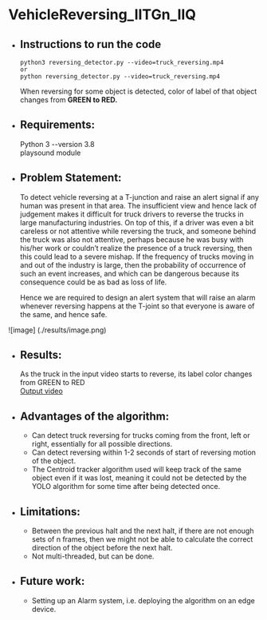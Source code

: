# VehicleReversing_IITGn_IIQ


* ## Instructions to run the code

      python3 reversing_detector.py --video=truck_reversing.mp4 
      or
      python reversing_detector.py --video=truck_reversing.mp4 

   When reversing for some object is detected, color of label of that object changes from 
  <b> GREEN to RED. </b>

* ## Requirements:
  Python 3 --version 3.8 </br>
  playsound module
  
* ## Problem Statement:
    To detect vehicle reversing at a T-junction and raise an alert signal if any human was present in that area. 
    The insufficient view and hence lack of judgement makes it difficult for truck drivers to reverse the trucks in large manufacturing industries. On top of this, if a driver was even a bit careless or not attentive while reversing the truck, and someone behind the truck was also not attentive, perhaps because he was busy with his/her work or couldn’t realize the presence of a truck reversing, then this could lead to a severe mishap. If the frequency of trucks moving in and out of the industry is large, then the probability of occurrence of such an event increases, and which can be dangerous because its consequence could be as bad as loss of life. 
    
    Hence we are required to design an alert system that will raise an alarm whenever reversing happens at the T-joint so that everyone is aware of the same, and hence safe.

 ![image] (./results/image.png)
* ## Results:
     As the truck in the input video starts to reverse, its label color changes from GREEN to RED </br>
           [Output video](https://drive.google.com/file/d/1LQa1HwsG1Zy99FlIjpyexHj5GHMzz9dD/view?usp=sharing)
 
* ## Advantages of the algorithm:
  * Can detect truck reversing for trucks coming from the front, left or right, essentially for all possible directions. </br>
  * Can detect reversing within 1-2 seconds of start of reversing motion of the object. </br>
  * The Centroid tracker algorithm used will keep track of the same object even if it was lost, meaning it could not be detected by the YOLO algorithm for some time after being detected once.


* ## Limitations:
  * Between the previous halt and the next halt, if there are not enough sets of n frames, then we might not be able to calculate the correct direction of the object before the next halt.
  * Not multi-threaded, but can be done.

* ## Future work:
  * Setting up an Alarm system, i.e. deploying the algorithm on an edge device.
  

